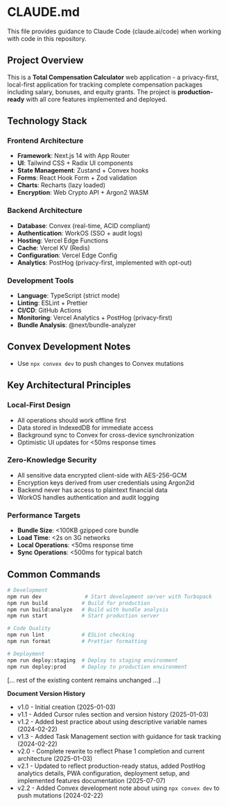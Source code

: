 # CLAUDE.md

This file provides guidance to Claude Code (claude.ai/code) when working with code in this repository.

## Project Overview

This is a **Total Compensation Calculator** web application - a privacy-first, local-first application for tracking complete compensation packages including salary, bonuses, and equity grants. The project is **production-ready** with all core features implemented and deployed.

## Technology Stack

### Frontend Architecture

- **Framework**: Next.js 14 with App Router
- **UI**: Tailwind CSS + Radix UI components
- **State Management**: Zustand + Convex hooks
- **Forms**: React Hook Form + Zod validation
- **Charts**: Recharts (lazy loaded)
- **Encryption**: Web Crypto API + Argon2 WASM

### Backend Architecture

- **Database**: Convex (real-time, ACID compliant)
- **Authentication**: WorkOS (SSO + audit logs)
- **Hosting**: Vercel Edge Functions
- **Cache**: Vercel KV (Redis)
- **Configuration**: Vercel Edge Config
- **Analytics**: PostHog (privacy-first, implemented with opt-out)

### Development Tools

- **Language**: TypeScript (strict mode)
- **Linting**: ESLint + Prettier
- **CI/CD**: GitHub Actions
- **Monitoring**: Vercel Analytics + PostHog (privacy-first)
- **Bundle Analysis**: @next/bundle-analyzer

## Convex Development Notes

- Use `npx convex dev` to push changes to Convex mutations

## Key Architectural Principles

### Local-First Design

- All operations should work offline first
- Data stored in IndexedDB for immediate access
- Background sync to Convex for cross-device synchronization
- Optimistic UI updates for <50ms response times

### Zero-Knowledge Security

- All sensitive data encrypted client-side with AES-256-GCM
- Encryption keys derived from user credentials using Argon2id
- Backend never has access to plaintext financial data
- WorkOS handles authentication and audit logging

### Performance Targets

- **Bundle Size**: <100KB gzipped core bundle
- **Load Time**: <2s on 3G networks
- **Local Operations**: <50ms response time
- **Sync Operations**: <500ms for typical batch

## Common Commands

```bash
# Development
npm run dev              # Start development server with Turbopack
npm run build           # Build for production
npm run build:analyze   # Build with bundle analysis
npm run start           # Start production server

# Code Quality
npm run lint            # ESLint checking
npm run format          # Prettier formatting

# Deployment
npm run deploy:staging  # Deploy to staging environment
npm run deploy:prod     # Deploy to production environment
```

[... rest of the existing content remains unchanged ...]

**Document Version History**

- v1.0 - Initial creation (2025-01-03)
- v1.1 - Added Cursor rules section and version history (2025-01-03)
- v1.2 - Added best practice about using descriptive variable names (2024-02-22)
- v1.3 - Added Task Management section with guidance for task tracking (2024-02-22)
- v2.0 - Complete rewrite to reflect Phase 1 completion and current architecture (2025-01-03)
- v2.1 - Updated to reflect production-ready status, added PostHog analytics details, PWA configuration, deployment setup, and implemented features documentation (2025-07-07)
- v2.2 - Added Convex development note about using `npx convex dev` to push mutations (2024-02-22)